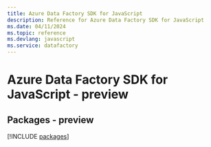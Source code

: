 ```yaml
---
title: Azure Data Factory SDK for JavaScript
description: Reference for Azure Data Factory SDK for JavaScript
ms.date: 04/11/2024
ms.topic: reference
ms.devlang: javascript
ms.service: datafactory
---
```

# Azure Data Factory SDK for JavaScript - preview
## Packages - preview
[!INCLUDE [packages](data-factory-index.md)]